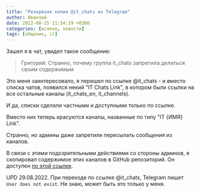 ```yaml
---
title: "Резервная копия @it_chats из Telegram"
author: Иванчай
date: 2022-08-25 11:54:19 +0300
categories: [всякое, новости]
tags: [общение, it]
---
```


Зашел я в чат, увидел такое сообщение:

> Григорий: Странно, почему группа it_chats запретила делиться своим содержимым

Это меня заинтересовало, я перешел по ссылке @it_chats - и вместо списка чатов, появился некий "IT Chats Link", в котором были ссылки на все остальные каналы (it_chats_en, it_channels).

И да, списки сделали частными и доступными только по ссылке.

Вместо них теперь красуются каналы, названные по типу "IT {ИМЯ} Link".

Странно, но админы даже запретили пересылать сообщения из каналов.

В связи с этими подозрительными действиями со стороны админов, я скопировал содержимое этих каналов в GitHub репозиторий. Он доступен [по этой ссылке](https://github.com/SeryiBaran/tg-it-chats).

UPD 29.08.2022. При переходе по ссылке @it_chats, Telegram пишет `User does not exist`. Не знаю, может быть это только у меня.
